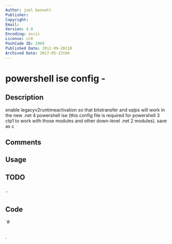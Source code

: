 ```yaml
---
Author: joel bennett
Publisher: 
Copyright: 
Email: 
Version: 4.0
Encoding: ascii
License: cc0
PoshCode ID: 2969
Published Date: 2012-09-26t10
Archived Date: 2017-05-22t04
---
```


# powershell ise config - 

## Description

enable legacyv2runtimeactivation so that bitstransfer and sqlps will work in the new .net 4 powershell ise (this config file is required for powershell 3 ctp1 to work with those modules and other down-level .net 2 modules). save as c

## Comments



## Usage



## TODO



## 

``

## Code

`#
 #
 <configuration>
    <startup useLegacyV2RuntimeActivationPolicy="true">
       <supportedRuntime version="v4.0" />
    </startup>
    <runtime>
       <loadFromRemoteSources enabled="true"/>
    </runtime>
 </configuration>
`

